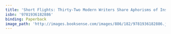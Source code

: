 ```yaml
---
title: 'Short Flights: Thirty-Two Modern Writers Share Aphorisms of Insight, Inspiration, and Wit'
isbn: '9781936182886'
binding: Paperback
image_path: 'http://images.booksense.com/images/886/182/9781936182886.jpg'
---
```


